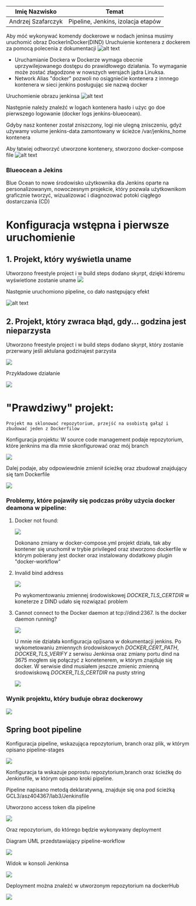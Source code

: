 |    Imię Nazwisko   |                Temat               |
|:------------------:|:----------------------------------:|
| Andrzej Szafarczyk | Pipeline, Jenkins, izolacja etapów |

Aby móć wykonywać komendy dockerowe w nodach jeninsa musimy uruchomić obraz DockerInDocker(DIND)
Uruchuienie kontenera z dockerem za pomocą polecenia z dokumentacji
![alt text](./img/run-jenkins-docker.png)

* Uruchamianie Dockera w Dockerze wymaga obecnie uprzywilejowanego dostępu do prawidłowego       działania. To wymaganie może zostać złagodzone w nowszych wersjach jądra Linuksa.
*  Network Alias "docker" pozwoli no osiągniećie kontenera z innnego kontenera w sieci jenkins posługując sie nazwą docker

Uruchomienie obrazu jenkinsa
![alt text](./img/run-jenkins-docker.png)

Następnie należy znaleźć w logach kontenera hasło i użyc go doe pierwszego logowanie (docker logs jenkins-blueocean).

Gdyby nasz kontener został zniszczony, logi nie ulegną znisczeniu, gdyż używamy volume jenkins-data zamontowany w ścieżce /var/jenkins_home kontenera

Aby łatwiej odtworzyć utworzone kontenery, stworzono docker-compose file
![alt text](./img/dockercompose_jenkins_dindpng.png)


### Blueocean a Jekins
Blue Ocean to nowe środowisko użytkownika dla Jenkins oparte na personalizowanym, nowoczesnym projekcie, który pozwala użytkownikom graficznie tworzyć, wizualizować i diagnozować potoki ciągłego dostarczania (CD)


# Konfiguracja wstępna i pierwsze uruchomienie
    
## 1. **Projekt, który wyświetla uname**

Utworzono freestyle project i w build steps dodano skyrpt, dzięki któremu wyświetlone zostanie uname
![](img/20221227172913.png)  

Następnie uruchomiono pipeline, co dało następujący efekt

![alt text](./img/uname_jenkins.png)

## 2. **Projekt, który zwraca błąd, gdy... godzina jest nieparzysta**

Utworzono freestyle project i w build steps dodano skyrpt, który zostanie przerwany jeśli aktulana godzinajest parzysta

![](img/20221227174608.png)  

Przykładowe działanie

![](img/20221227174729.png)  

# **"Prawdziwy" projekt:**
    Projekt ma sklonować repozytorium, przejść na osobistą gałąź i zbudować jeden z Dockerfilow

Konfiguracja projektu:
W source code management podaje repozytorium, które jenknins ma dla mnie skonfigurować oraz mój branch

![](img/20221228101238.png)  
<!-- ![](img/20221227183106.png)   -->


<!-- Dalej podaje,aby po zrobieniu pulla zmienił branch na "asz404367" i przeszedł do odpowiedniej ścieżki

![](img/20221227183038.png)   -->

Dalej podaje, aby odpowiewdnie zmienił ścieżkę oraz zbudował znajdujący się tam Dockerfile

![](img/20221228101312.png)  
<!-- ![](img/20221227183402.png)   -->


### **Problemy, które pojawiły się podczas próby użycia docker deamona w pipeline:**

1. Docker not found:

    ![](img/20221227182855.png)  

    Dokonano zmiany w docker-compose.yml projekt działa, tak aby kontener się uruchomił w trybie privileged oraz stworzono dockerfile w którym pobierany jest docker oraz instalowany dodatkowy plugin "docker-workflow"

3. Invalid bind address
    
    ![](img/20221228094750.png)  

    Po wykomentowaniu zmiennej środowiskowej *DOCKER_TLS_CERTDIR* w koneterze z DIND udało się rozwiązać problem

4. Cannot connect to the Docker daemon at tcp://dind:2367. Is the docker daemon running?

    ![](img/20221228101527.png)  
    
    U mnie nie działała konfiguracja op[isana w dokumentacji jenkins. Po wykometowaniu zmiennych środowiskowych *DOCKER_CERT_PATH*, *DOCKER_TLS_VERIFY* z serwisu Jenkinsa oraz zmiany portu dind na 3675 mogłem się połączyć z konetenerem, w którym znajduje się docker. W serwisie dind musiałem jeszcze zmienic zmienną środowiskową *DOCKER_TLS_CERTDIR* na pusty string 

    ![](img/20221228165705.png)  


### **Wynik projektu, który buduje obraz dockerowy**

![](img/20221228170601.png)  


## **Spring boot pipeline**

Konfiguracja pipeline, wskazująca repozytorium, branch oraz plik, w którym opisano pipeline-stages

![](img/20221228212311.png)  

Konfiguracja ta wskazuje poprostu repozytorium,branch oraz ścieżkę do Jenkinsfile, w którym opisano kroki pipeline. 

Pipeline napisano metodą deklaratywną, znajduje się ona pod ścieżką GCL3/asz404367/lab3/Jenkinsfile

Utworzono access token dla pipeline

![](img/20221228233518.png)  

Oraz repozytorium, do którego będzie wykonywany deployment


Diagram UML przedstawiający pipeline-workflow

![](img/20221229010134.png)  

Widok w konsoli Jenkinsa

![](img/20221229010206.png)  

Deployment można znaleźć w utworzonym repozytorium na dockerHub

![](img/20221229010348.png)  